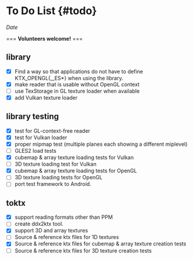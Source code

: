 To Do List                     {#todo}
=======

<!--
 Can't put at start. Doxygen requires page title on first line.
 Copyright 2013-2020 Mark Callow 
 SPDX-License-Identifier: Apache-2.0
-->

$Date$

=== **Volunteers welcome!** ===

library
-------

- [x] Find a way so that applications do not have to define KTX_OPENGL{,_ES*} when
      using the library.
- [x] make reader that is usable without OpenGL context
- [ ] use TexStorage in GL texture loader when available
- [x] add Vulkan texture loader

library testing
---------------

- [x] test for GL-context-free reader
- [x] test for Vulkan loader
- [x] proper mipmap test (multiple planes each showing a different miplevel)
- [ ] GLES2 load tests
- [x] cubemap & array texture loading tests for Vulkan
- [ ] 3D texture loading test for Vulkan
- [x] cubemap & array texture loading tests for OpenGL
- [ ]  3D texture loading tests for OpenGL
- [ ] port test framework to Android.

toktx
-----

- [x] support reading formats other than PPM
- [ ] create ddx2ktx tool.
- [x] support 3D and array textures
- [ ] Source & reference ktx files for 1D textures
- [x] Source & reference ktx files for cubemap & array texture creation tests
- [ ] Source & reference ktx files for 3D texture creation tests
